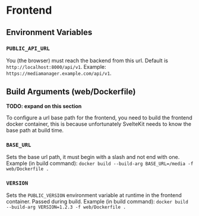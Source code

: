 # Frontend

## Environment Variables

### `PUBLIC_API_URL`

You (the browser) must reach the backend from this url. Default is `http://localhost:8000/api/v1`. Example:
`https://mediamanager.example.com/api/v1`.

## Build Arguments (web/Dockerfile)

**TODO: expand on this section**

To configure a url base path for the frontend, you need to build the frontend docker container, this is because
unfortunately SvelteKit needs to know the base path at build time.

### `BASE_URL`

Sets the base url path, it must begin with a slash and not end with one. Example (in build command):
`docker build --build-arg BASE_URL=/media -f web/Dockerfile .`

### `VERSION`

Sets the `PUBLIC_VERSION` environment variable at runtime in the frontend container. Passed during build. Example (in
build command): `docker build --build-arg VERSION=1.2.3 -f web/Dockerfile .`